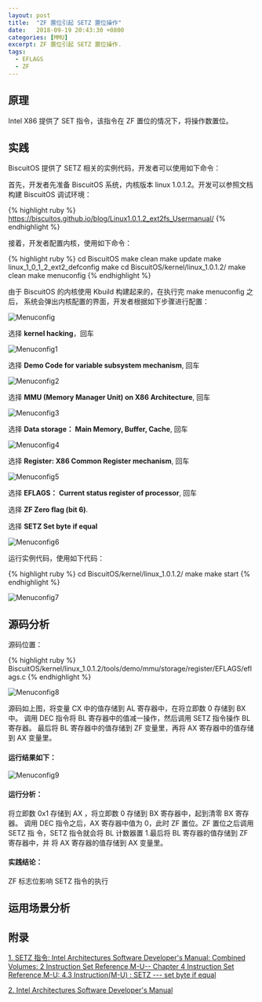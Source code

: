 ```yaml
---
layout: post
title:  "ZF 置位引起 SETZ 置位操作"
date:   2018-09-19 20:43:30 +0800
categories: [MMU]
excerpt: ZF 置位引起 SETZ 置位操作.
tags:
  - EFLAGS
  - ZF
---
```


## 原理

Intel X86 提供了 SET 指令，该指令在 ZF 置位的情况下，将操作数置位。

## 实践

BiscuitOS 提供了 SETZ 相关的实例代码，开发者可以使用如下命令：

首先，开发者先准备 BiscuitOS 系统，内核版本 linux 1.0.1.2。开发可以参照文档
构建 BiscuitOS 调试环境：

{% highlight ruby %}
https://biscuitos.github.io/blog/Linux1.0.1.2_ext2fs_Usermanual/
{% endhighlight %}


接着，开发者配置内核，使用如下命令：

{% highlight ruby %}
cd BiscuitOS
make clean
make update
make linux_1_0_1_2_ext2_defconfig
make
cd BiscuitOS/kernel/linux_1.0.1.2/
make clean
make menuconfig
{% endhighlight %}

由于 BiscuitOS 的内核使用 Kbuild 构建起来的，在执行完 make menuconfig 之后，
系统会弹出内核配置的界面，开发者根据如下步骤进行配置：

![Menuconfig](https://raw.githubusercontent.com/EmulateSpace/PictureSet/master/BiscuitOS/kernel/MMU000003.png)

选择 **kernel hacking**，回车

![Menuconfig1](https://raw.githubusercontent.com/EmulateSpace/PictureSet/master/BiscuitOS/kernel/MMU000004.png)

选择 **Demo Code for variable subsystem mechanism**, 回车

![Menuconfig2](https://raw.githubusercontent.com/EmulateSpace/PictureSet/master/BiscuitOS/kernel/MMU000005.png)

选择 **MMU (Memory Manager Unit) on X86 Architecture**, 回车

![Menuconfig3](https://raw.githubusercontent.com/EmulateSpace/PictureSet/master/BiscuitOS/kernel/MMU000006.png)

选择 **Data storage： Main  Memory, Buffer, Cache**, 回车

![Menuconfig4](https://raw.githubusercontent.com/EmulateSpace/PictureSet/master/BiscuitOS/kernel/MMU000007.png)

选择 **Register: X86 Common Register mechanism**, 回车

![Menuconfig5](https://raw.githubusercontent.com/EmulateSpace/PictureSet/master/BiscuitOS/kernel/MMU000008.png)

选择 **EFLAGS： Current status register of processor**, 回车

选择 **ZF Zero flag (bit 6)**.

选择 **SETZ   Set byte if equal**

![Menuconfig6](https://raw.githubusercontent.com/EmulateSpace/PictureSet/master/BiscuitOS/kernel/MMU000351.png)

运行实例代码，使用如下代码：

{% highlight ruby %}
cd BiscuitOS/kernel/linux_1.0.1.2/
make 
make start
{% endhighlight %}

![Menuconfig7](https://raw.githubusercontent.com/EmulateSpace/PictureSet/master/BiscuitOS/kernel/MMU000350.png)

## 源码分析

源码位置：

{% highlight ruby %}
BiscuitOS/kernel/linux_1.0.1.2/tools/demo/mmu/storage/register/EFLAGS/eflags.c
{% endhighlight %}

![Menuconfig8](https://raw.githubusercontent.com/EmulateSpace/PictureSet/master/BiscuitOS/kernel/MMU000352.png)

源码如上图，将变量 CX 中的值存储到 AL 寄存器中，在将立即数 0 存储到 BX 中。
调用 DEC 指令将 BL 寄存器中的值减一操作，然后调用 SETZ 指令操作 BL 寄存器。
最后将 BL 寄存器中的值存储到 ZF 变量里，再将 AX 寄存器中的值存储到 AX 变量里。

#### 运行结果如下：

![Menuconfig9](https://raw.githubusercontent.com/EmulateSpace/PictureSet/master/BiscuitOS/kernel/MMU000353.png)

#### 运行分析：

将立即数 0x1 存储到 AX ，将立即数 0 存储到 BX 寄存器中，起到清零 BX 寄存器。
调用 DEC 指令之后，AX 寄存器中值为 0，此时 ZF 置位。ZF 置位之后调用 SETZ 指
令，SETZ 指令就会将 BL 计数器置 1.最后将 BL 寄存器的值存储到 ZF 寄存器中，并
将 AX 寄存器的值存储到 AX 变量里。

#### 实践结论：

ZF 标志位影响 SETZ 指令的执行

## 运用场景分析

## 附录

[1. SETZ 指令: Intel Architectures Software Developer's Manual: Combined Volumes: 2 Instruction Set Reference,M-U-- Chapter 4 Instruction Set Reference,M-U: 4.3 Instruction(M-U) : SETZ  --- set byte if equal](https://software.intel.com/en-us/articles/intel-sdm)

[2. Intel Architectures Software Developer's Manual](https://github.com/BiscuitOS/Documentation/blob/master/Datasheet/Intel-IA32_DevelopmentManual.pdf)
